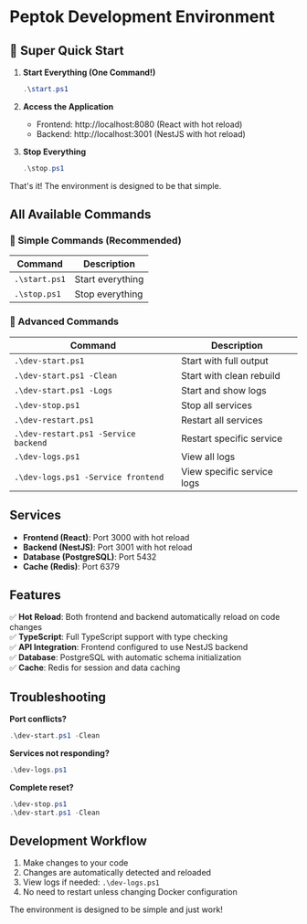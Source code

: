 # Peptok Development Environment

## 🚀 Super Quick Start

1. **Start Everything (One Command!)**

   ```powershell
   .\start.ps1
   ```

2. **Access the Application**

   - Frontend: http://localhost:8080 (React with hot reload)
   - Backend: http://localhost:3001 (NestJS with hot reload)

3. **Stop Everything**

   ```powershell
   .\stop.ps1
   ```

That's it! The environment is designed to be that simple.

## All Available Commands

### 🎯 Simple Commands (Recommended)

| Command       | Description      |
| ------------- | ---------------- |
| `.\start.ps1` | Start everything |
| `.\stop.ps1`  | Stop everything  |

### 🔧 Advanced Commands

| Command                              | Description                |
| ------------------------------------ | -------------------------- |
| `.\dev-start.ps1`                    | Start with full output     |
| `.\dev-start.ps1 -Clean`             | Start with clean rebuild   |
| `.\dev-start.ps1 -Logs`              | Start and show logs        |
| `.\dev-stop.ps1`                     | Stop all services          |
| `.\dev-restart.ps1`                  | Restart all services       |
| `.\dev-restart.ps1 -Service backend` | Restart specific service   |
| `.\dev-logs.ps1`                     | View all logs              |
| `.\dev-logs.ps1 -Service frontend`   | View specific service logs |

## Services

- **Frontend (React)**: Port 3000 with hot reload
- **Backend (NestJS)**: Port 3001 with hot reload
- **Database (PostgreSQL)**: Port 5432
- **Cache (Redis)**: Port 6379

## Features

✅ **Hot Reload**: Both frontend and backend automatically reload on code changes  
✅ **TypeScript**: Full TypeScript support with type checking  
✅ **API Integration**: Frontend configured to use NestJS backend  
✅ **Database**: PostgreSQL with automatic schema initialization  
✅ **Cache**: Redis for session and data caching

## Troubleshooting

**Port conflicts?**

```powershell
.\dev-start.ps1 -Clean
```

**Services not responding?**

```powershell
.\dev-logs.ps1
```

**Complete reset?**

```powershell
.\dev-stop.ps1
.\dev-start.ps1 -Clean
```

## Development Workflow

1. Make changes to your code
2. Changes are automatically detected and reloaded
3. View logs if needed: `.\dev-logs.ps1`
4. No need to restart unless changing Docker configuration

The environment is designed to be simple and just work!
